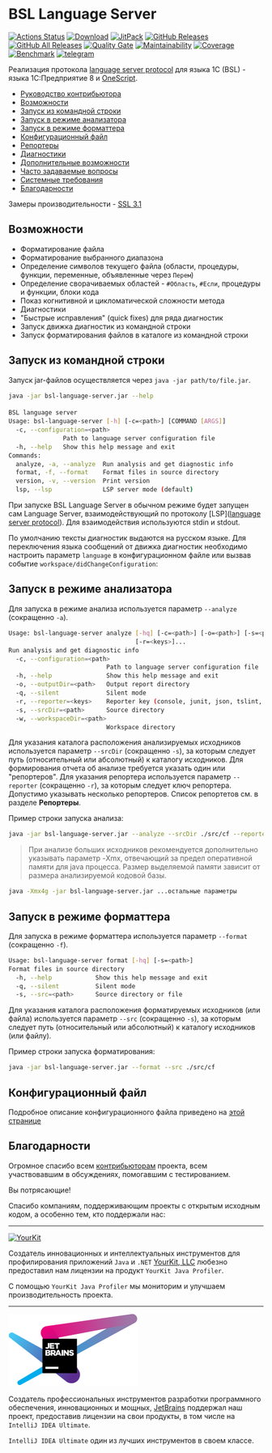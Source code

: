 # BSL Language Server

[![Actions Status](https://github.com/1c-syntax/bsl-language-server/workflows/Java%20CI/badge.svg)](https://github.com/1c-syntax/bsl-language-server/actions)
[![Download](https://img.shields.io/github/release/1c-syntax/bsl-language-server.svg?label=download&style=flat)](https://github.com/1c-syntax/bsl-language-server/releases/latest)
[![JitPack](https://jitpack.io/v/1c-syntax/bsl-language-server.svg)](https://jitpack.io/#1c-syntax/bsl-language-server)
[![GitHub Releases](https://img.shields.io/github/downloads/1c-syntax/bsl-language-server/latest/total?style=flat-square)](https://github.com/1c-syntax/bsl-language-server/releases)
[![GitHub All Releases](https://img.shields.io/github/downloads/1c-syntax/bsl-language-server/total?style=flat-square)](https://github.com/1c-syntax/bsl-language-server/releases)
[![Quality Gate](https://sonarcloud.io/api/project_badges/measure?project=1c-syntax_bsl-language-server&metric=alert_status)](https://sonarcloud.io/dashboard?id=1c-syntax_bsl-language-server)
[![Maintainability](https://sonarcloud.io/api/project_badges/measure?project=1c-syntax_bsl-language-server&metric=sqale_rating)](https://sonarcloud.io/dashboard?id=1c-syntax_bsl-language-server)
[![Coverage](https://sonarcloud.io/api/project_badges/measure?project=1c-syntax_bsl-language-server&metric=coverage)](https://sonarcloud.io/dashboard?id=1c-syntax_bsl-language-server)
[![Benchmark](bench/benchmark.svg)](bench/index.html)
[![telegram](https://img.shields.io/badge/telegram-chat-green.svg)](https://t.me/bsl_language_server)

Реализация протокола [language server protocol](https://microsoft.github.io/language-server-protocol/) для языка 1C (BSL) - языка 1С:Предприятие 8 и [OneScript](http://oscript.io).

* [Руководство контрибьютора](contributing/index.md)
* <a href="#capabilities">Возможности</a>
* <a href="#cli">Запуск из командной строки</a>
* <a href="#analyze">Запуск в режиме анализатора</a>
* <a href="#format">Запуск в режиме форматтера</a>
* <a href="#configuration">Конфигурационный файл</a>
* <a href="reporters">Репортеры</a>
* <a href="diagnostics">Диагностики</a>
* <a href="features">Дополнительные возможности</a>
* [Часто задаваемые вопросы](faq.md)
* [Системные требования](systemRequirements.md)
* <a href="#thanks">Благодарности</a>

<a id="capabilities"></a>

Замеры производительности - [SSL 3.1](bench/index.html)

## Возможности

* Форматирование файла
* Форматирование выбранного диапазона
* Определение символов текущего файла (области, процедуры, функции, переменные, объявленные через `Перем`)
* Определение сворачиваемых областей - `#Область`, `#Если`, процедуры и функции, блоки кода
* Показ когнитивной и цикломатической сложности метода
* Диагностики
* "Быстрые исправления" (quick fixes) для ряда диагностик
* Запуск движка диагностик из командной строки
* Запуск форматирования файлов в каталоге из командной строки

<a id="cli"></a>

## Запуск из командной строки

Запуск jar-файлов осуществляется через `java -jar path/to/file.jar`.

```sh
java -jar bsl-language-server.jar --help

BSL language server
Usage: bsl-language-server [-h] [-c=<path>] [COMMAND [ARGS]]
  -c, --configuration=<path>
               Path to language server configuration file
  -h, --help   Show this help message and exit
Commands:
  analyze, -a, --analyze  Run analysis and get diagnostic info
  format, -f, --format    Format files in source directory
  version, -v, --version  Print version
  lsp, --lsp              LSP server mode (default)
```

При запуске BSL Language Server в обычном режиме будет запущен сам Language Server, взаимодействующий по протоколу [LSP]([language server protocol](https://microsoft.github.io/language-server-protocol/)). Для взаимодействия используются stdin и stdout.

По умолчанию тексты диагностик выдаются на русском языке. Для переключения языка сообщений от движка диагностик необходимо настроить параметр `language` в конфигурационном файле или вызвав событие `workspace/didChangeConfiguration`:

<a id="analyze"></a>

## Запуск в режиме анализатора

Для запуска в режиме анализа используется параметр `--analyze` (сокращенно `-a`). 

```sh
Usage: bsl-language-server analyze [-hq] [-c=<path>] [-o=<path>] [-s=<path>]
                                   [-r=<keys>]...
Run analysis and get diagnostic info
  -c, --configuration=<path>
                           Path to language server configuration file
  -h, --help               Show this help message and exit
  -o, --outputDir=<path>   Output report directory
  -q, --silent             Silent mode
  -r, --reporter=<keys>    Reporter key (console, junit, json, tslint, generic)
  -s, --srcDir=<path>      Source directory
  -w, --workspaceDir=<path> 
                           Workspace directory
```

Для указания каталога расположения анализируемых исходников используется параметр `--srcDir` (сокращенно `-s`), за которым следует путь (относительный или абсолютный) к каталогу исходников. 
Для формирования отчета об анализе требуется указать один или "репортеров". Для указания репортера используется параметр `--reporter` (сокращенно `-r`), за которым следует ключ репортера. Допустимо указывать несколько репортеров. Список репортетов см. в разделе **Репортеры**.

Пример строки запуска анализа:

```sh
java -jar bsl-language-server.jar --analyze --srcDir ./src/cf --reporter json
```

> При анализе больших исходников рекомендуется дополнительно указывать параметр -Xmx, отвечающий за предел оперативной памяти для java процесса. Размер выделяемой памяти зависит от размера анализируемой кодовой базы.

```sh
java -Xmx4g -jar bsl-language-server.jar ...остальные параметры
```

<a id="format"></a>

## Запуск в режиме форматтера

Для запуска в режиме форматтера используется параметр `--format` (сокращенно `-f`).

```sh
Usage: bsl-language-server format [-hq] [-s=<path>]
Format files in source directory
  -h, --help            Show this help message and exit
  -q, --silent          Silent mode
  -s, --src=<path>      Source directory or file
```

Для указания каталога расположения форматируемых исходников (или файла) используется параметр `--src` (сокращенно `-s`), за которым следует путь (относительный или абсолютный) к каталогу исходников (или файлу).

Пример строки запуска форматирования:

```sh
java -jar bsl-language-server.jar --format --src ./src/cf
```

<a id="configuration"></a>

## Конфигурационный файл

Подробное описание конфигурационного файла приведено на [этой странице](features/ConfigurationFile.md)

## Благодарности

Огромное спасибо всем [контрибьюторам](https://github.com/1c-syntax/bsl-language-server/graphs/contributors) проекта, всем участвовавшим в обсуждениях, помогавшим с тестированием.

Вы потрясающие!  

Спасибо компаниям, поддерживающим проекты с открытым исходным кодом, а особенно тем, кто поддержали нас: 

---

[![YourKit](https://www.yourkit.com/images/yklogo.png)](https://www.yourkit.com)  

Создатель инновационных и интеллектуальных инструментов для профилирования приложений `Java` и `.NET` [YourKit, LLC](https://www.yourkit.com) любезно предоставил нам лицензии на продукт `YourKit Java Profiler`.

С помощью `YourKit Java Profiler` мы мониторим и улучшаем производительность проекта.

---

[![JetBrains](assets/images/jetbrains-variant-4.png)](https://www.jetbrains.com)  

Создатель профессиональных инструментов разработки программного обеспечения, инновационных и мощных, [JetBrains](https://www.jetbrains.com) поддержал наш проект, предоставив лицензии на свои продукты, в том числе на `IntelliJ IDEA Ultimate`.

`IntelliJ IDEA Ultimate` один из лучших инструментов в своем классе.


